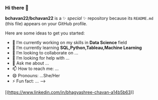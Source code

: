 ### Hi there 👋


**bchavan22/bchavan22** is a ✨ _special_ ✨ repository because its `README.md` (this file) appears on your GitHub profile.

Here are some ideas to get you started:

- 🔭 I’m currently working on my skills in **Data Science** field
- 🌱 I’m currently learning **SQL,Python,Tableau,Machine Learning**
- 👯 I’m looking to collaborate on ...
- 🤔 I’m looking for help with ...
- 💬 Ask me about ...
- 📫 How to reach me: ...
- 😄 Pronouns: ...She/Her
- ⚡ Fun fact: ...
-->



[(https://www.linkedin.com/in/bhagyashree-chavan-a14b5b63)]

